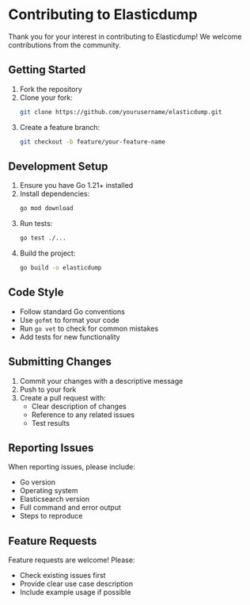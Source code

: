 # Contributing to Elasticdump

Thank you for your interest in contributing to Elasticdump! We welcome contributions from the community.

## Getting Started

1. Fork the repository
2. Clone your fork:
   ```bash
   git clone https://github.com/yourusername/elasticdump.git
   ```
3. Create a feature branch:
   ```bash
   git checkout -b feature/your-feature-name
   ```

## Development Setup

1. Ensure you have Go 1.21+ installed
2. Install dependencies:
   ```bash
   go mod download
   ```
3. Run tests:
   ```bash
   go test ./...
   ```
4. Build the project:
   ```bash
   go build -o elasticdump
   ```

## Code Style

- Follow standard Go conventions
- Use `gofmt` to format your code
- Run `go vet` to check for common mistakes
- Add tests for new functionality

## Submitting Changes

1. Commit your changes with a descriptive message
2. Push to your fork
3. Create a pull request with:
   - Clear description of changes
   - Reference to any related issues
   - Test results

## Reporting Issues

When reporting issues, please include:
- Go version
- Operating system
- Elasticsearch version
- Full command and error output
- Steps to reproduce

## Feature Requests

Feature requests are welcome! Please:
- Check existing issues first
- Provide clear use case description
- Include example usage if possible
